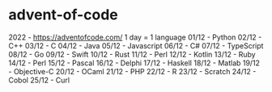 # advent-of-code
 2022 - https://adventofcode.com/
 1 day = 1 language
01/12 - Python
02/12 - C++
03/12 - C
04/12 - Java
05/12 - Javascript
06/12 - C#
07/12 - TypeScript
08/12 - Go
09/12 - Swift
10/12 - Rust
11/12 - Perl
12/12 - Kotlin
13/12 - Ruby
14/12 - Perl
15/12 - Pascal
16/12 - Delphi
17/12 - Haskell
18/12 - Matlab
19/12 - Objective-C
20/12 - OCaml
21/12 - PHP
22/12 - R
23/12 - Scratch 
24/12 - Cobol
25/12 - Curl

